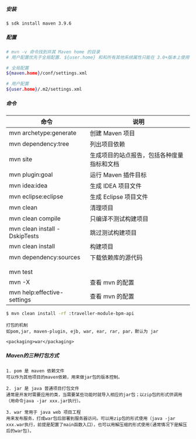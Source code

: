 ##### 安装

```bash
$ sdk install maven 3.9.6
```

##### 配置

```bash
# mvn -v 命令找到并其 Maven home 的目录
# 用户配置优先于全局配置. ${user.home} 和和所有其他系统属性只能在 3.0+版本上使用

# 全局配置
${maven.home}/conf/settings.xml

# 用户配置
${user.home}/.m2/settings.xml
```

##### 命令

| 命令                          | 说明                                       |
| ----------------------------- | ------------------------------------------ |
| mvn archetype:generate        | 创建 Maven 项目                            |
| mvn dependency:tree           | 列出项目依赖                               |
| mvn site                      | 生成项目的站点报告，包括各种度量指标和文档 |
| mvn plugin:goal               | 运行 Maven 插件目标                        |
| mvn idea:idea                 | 生成 IDEA 项目文件                         |
| mvn eclipse:eclipse           | 生成 Eclipse 项目文件                      |
| mvn clean                     | 清理项目                                   |
| mvn clean compile             | 只编译不测试构建项目                       |
| mvn clean install -DskipTests | 跳过测试构建项目                           |
| mvn clean install             | 构建项目                                   |
| mvn dependency:sources        | 下载依赖库的源代码                         |
|                               |                                            |
|                               |                                            |
| mvn test                      |                                            |
| mvn -X                        | 查看 mvn 的配置                            |
| mvn help:effective-settings   | 查看 mvn 的配置                            |



```bash
$ mvn clean install -rf :traveller-module-bpm-api
```

```
打包的机制
如pom,jar, maven-plugin, ejb, war, ear, rar, par，默认为 jar

<packaging>war</packaging>
```

##### Maven的三种打包方式

```
1. pom 是 maven 依赖文件
可以作为其他项目的maven依赖，用来做jar包的版本控制。

2. jar 是 java 普通项目打包文件
通常是开发时需要应用的类，当需要某些功能时就导入相应的jar包；以zip包的形式供调用（用命令java -jar xxx.jar执行）。

3. war 常用于 java web 项目工程
用来发布服务，打成war包后部署到服务器访问。可以用zip包的形式使用（java -jar xxx.war执行，前提是配置了main函数入口），也可以用解压缩的形式使用(通常情况下是解压后的war包)。
```

